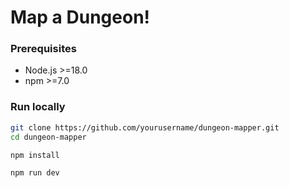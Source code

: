 # Map a Dungeon!

### Prerequisites

- Node.js >=18.0
- npm >=7.0

### Run locally

```bash
git clone https://github.com/yourusername/dungeon-mapper.git
cd dungeon-mapper
```
```bash
npm install
```
```bash
npm run dev
```
